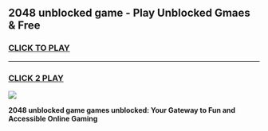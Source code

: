 
## 2048 unblocked game - Play Unblocked Gmaes & Free
<h3>
<a href="https://news.freeplayer.one?title=2048_unblocked_game&ref=23F">CLICK TO PLAY</a></h3>
<hr>

<h3>
<a href="https://news.freeplayer.one?title=2048_unblocked_game&ref=23F">CLICK 2 PLAY</a>
  
</h3>

<a href="https://news.freeplayer.one?title=2048_unblocked_game&ref=23F/"><img src="https://clearcache.store/games.png"></a>


**2048 unblocked game games unblocked: Your Gateway to Fun and Accessible Online Gaming**
